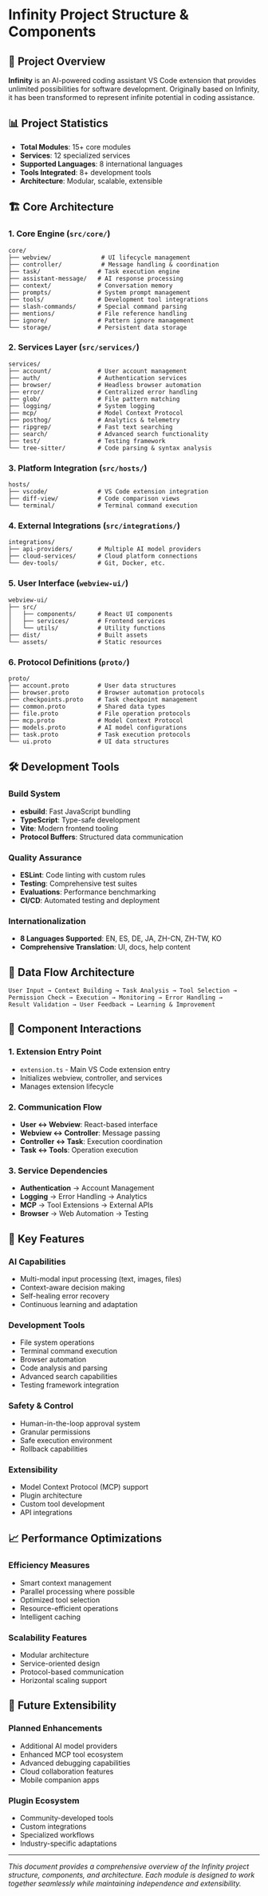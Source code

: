 # Infinity Project Structure & Components

## 🎯 Project Overview
**Infinity** is an AI-powered coding assistant VS Code extension that provides unlimited possibilities for software development. Originally based on Infinity, it has been transformed to represent infinite potential in coding assistance.

## 📊 Project Statistics
- **Total Modules**: 15+ core modules
- **Services**: 12 specialized services  
- **Supported Languages**: 8 international languages
- **Tools Integrated**: 8+ development tools
- **Architecture**: Modular, scalable, extensible

## 🏗️ Core Architecture

### 1. Core Engine (`src/core/`)
```
core/
├── webview/              # UI lifecycle management
├── controller/           # Message handling & coordination  
├── task/                # Task execution engine
├── assistant-message/   # AI response processing
├── context/             # Conversation memory
├── prompts/             # System prompt management
├── tools/               # Development tool integrations
├── slash-commands/      # Special command parsing
├── mentions/            # File reference handling
├── ignore/              # Pattern ignore management
└── storage/             # Persistent data storage
```

### 2. Services Layer (`src/services/`)
```
services/
├── account/             # User account management
├── auth/                # Authentication services
├── browser/             # Headless browser automation
├── error/               # Centralized error handling
├── glob/                # File pattern matching
├── logging/             # System logging
├── mcp/                 # Model Context Protocol
├── posthog/             # Analytics & telemetry
├── ripgrep/             # Fast text searching
├── search/              # Advanced search functionality
├── test/                # Testing framework
└── tree-sitter/         # Code parsing & syntax analysis
```

### 3. Platform Integration (`src/hosts/`)
```
hosts/
├── vscode/              # VS Code extension integration
├── diff-view/           # Code comparison views
└── terminal/            # Terminal command execution
```

### 4. External Integrations (`src/integrations/`)
```
integrations/
├── api-providers/       # Multiple AI model providers
├── cloud-services/      # Cloud platform connections
└── dev-tools/           # Git, Docker, etc.
```

### 5. User Interface (`webview-ui/`)
```
webview-ui/
├── src/
│   ├── components/      # React UI components
│   ├── services/        # Frontend services
│   └── utils/           # Utility functions
├── dist/                # Built assets
└── assets/              # Static resources
```

### 6. Protocol Definitions (`proto/`)
```
proto/
├── account.proto        # User data structures
├── browser.proto        # Browser automation protocols
├── checkpoints.proto    # Task checkpoint management
├── common.proto         # Shared data types
├── file.proto           # File operation protocols
├── mcp.proto            # Model Context Protocol
├── models.proto         # AI model configurations
├── task.proto           # Task execution protocols
└── ui.proto             # UI data structures
```

## 🛠️ Development Tools

### Build System
- **esbuild**: Fast JavaScript bundling
- **TypeScript**: Type-safe development
- **Vite**: Modern frontend tooling
- **Protocol Buffers**: Structured data communication

### Quality Assurance
- **ESLint**: Code linting with custom rules
- **Testing**: Comprehensive test suites
- **Evaluations**: Performance benchmarking
- **CI/CD**: Automated testing and deployment

### Internationalization
- **8 Languages Supported**: EN, ES, DE, JA, ZH-CN, ZH-TW, KO
- **Comprehensive Translation**: UI, docs, help content

## 🔄 Data Flow Architecture

```
User Input → Context Building → Task Analysis → Tool Selection → 
Permission Check → Execution → Monitoring → Error Handling → 
Result Validation → User Feedback → Learning & Improvement
```

## 🧩 Component Interactions

### 1. Extension Entry Point
- `extension.ts` - Main VS Code extension entry
- Initializes webview, controller, and services
- Manages extension lifecycle

### 2. Communication Flow
- **User ↔ Webview**: React-based interface
- **Webview ↔ Controller**: Message passing
- **Controller ↔ Task**: Execution coordination
- **Task ↔ Tools**: Operation execution

### 3. Service Dependencies
- **Authentication** → Account Management
- **Logging** → Error Handling → Analytics
- **MCP** → Tool Extensions → External APIs
- **Browser** → Web Automation → Testing

## 🎯 Key Features

### AI Capabilities
- Multi-modal input processing (text, images, files)
- Context-aware decision making
- Self-healing error recovery
- Continuous learning and adaptation

### Development Tools
- File system operations
- Terminal command execution
- Browser automation
- Code analysis and parsing
- Advanced search capabilities
- Testing framework integration

### Safety & Control
- Human-in-the-loop approval system
- Granular permissions
- Safe execution environment
- Rollback capabilities

### Extensibility
- Model Context Protocol (MCP) support
- Plugin architecture
- Custom tool development
- API integrations

## 📈 Performance Optimizations

### Efficiency Measures
- Smart context management
- Parallel processing where possible
- Optimized tool selection
- Resource-efficient operations
- Intelligent caching

### Scalability Features
- Modular architecture
- Service-oriented design
- Protocol-based communication
- Horizontal scaling support

## 🔮 Future Extensibility

### Planned Enhancements
- Additional AI model providers
- Enhanced MCP tool ecosystem
- Advanced debugging capabilities
- Cloud collaboration features
- Mobile companion apps

### Plugin Ecosystem
- Community-developed tools
- Custom integrations
- Specialized workflows
- Industry-specific adaptations

---

*This document provides a comprehensive overview of the Infinity project structure, components, and architecture. Each module is designed to work together seamlessly while maintaining independence and extensibility.*
